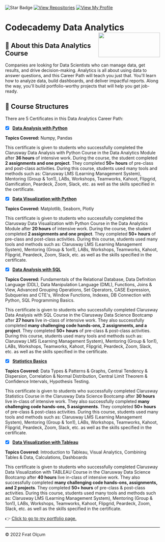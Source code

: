  ![Star Badge](https://img.shields.io/static/v1?label=%F0%9F%8C%9F&message=If%20Useful&style=style=flat&color=BC4E99)
 [![View Repositories](https://img.shields.io/badge/View-My_Repositories-blue?logo=GitHub)](https://github.com/firatolcum?tab=repositories)
[![View My Profile](https://img.shields.io/badge/View-My_Profile-green?logo=GitHub)](https://github.com/firatolcum) 

# Codecademy Data Analytics <img src="https://github.com/firatolcum/Codecademy_Data_Analytics_Course/blob/master/16-Certificates/Codecademy.png" align="right" width="200" height=80 />

## 📣 About this Data Analytics Course
Companies are looking for Data Scientists who can manage data, get results, and drive decision-making. Analytics is all about using data to answer questions, and this Career Path will teach you just that. You'll learn how to analyze data, build dashboards, and deliver impactful reports. Along the way, you'll build portfolio-worthy projects that will help you get job-ready.

## 📂 Course Structures

There are 5 Certificates in this Data Analytics Career Path:


- [x] [__Data Analysis with Python__](https://github.com/firatolcum/Clarusway_Data_Analytics_Course/blob/master/8-Certificates/1-DataAnalysisWithPython.jpg)

**Topics Covered:** Numpy, Pandas

This certificate is given to students who successfully completed the Clarusway Data Analysis with Python Course in the Data Analytics Module after **36 hours** of intensive work. During the course, the student completed **2 assignments and one project**. They completed **50+ hours** of pre-class and post-class activities. During this course, students used many tools and methods such as: Clarusway LMS (Learning Management System), Mentoring (Group & 1on1), LABs, Workshops, Teamworks, Kahoot, Flipgrid, Gamification, Peardeck, Zoom, Slack, etc. as well as the skills specified in the certificate.


- [x] [__Data Visualization with Python__](https://github.com/firatolcum/Clarusway_Data_Analytics_Course/blob/master/8-Certificates/2-DataVisualizationWithPython.jpg)

**Topics Covered:** Matplotlib, Seaborn, Plotly

This certificate is given to students who successfully completed the Clarusway Data Visualization with Python Course in the Data Analytics Module after **20 hours** of intensive work. During the course, the student completed **2 assignments and one project**. They completed **50+ hours** of pre-class and post-class activities. During this course, students used many tools and methods such as: Clarusway LMS (Learning Management System), Mentoring (Group & 1on1), LABs, Workshops, Teamworks, Kahoot, Flipgrid, Peardeck, Zoom, Slack, etc. as well as the skills specified in the certificate.



- [X] [__Data Analysis with SQL__ ](https://github.com/firatolcum/Clarusway_Data_Analytics_Course/blob/master/8-Certificates/3-DataAnalysisWithSQL.jpg)

**Topics Covered:** Fundamentals of the Relational Database, Data Definition Language (DDL), Data Manipulation Language (DML), Functions, Joins & View, Advanced Grouping Operations, Set Operators, CASE Expression, Subqueries and CTE's, Window Functions, Indexes, DB Connection with Python, SQL Programming Basics.

This certificate is given to students who successfully completed Clarusway Data Analysis with SQL Course in the Clarusway Data Science Bootcamp after **27 hours** live in-class of intensive work. They also successfully completed **many challenging code hands-ons, 2 assignments, and a project**. They completed **50+ hours** of pre-class & post-class activities. During this course, students used many tools and methods such as: Clarusway LMS (Learning Management System), Mentoring (Group & 1on1), LABs, Workshops, Teamworks, Kahoot, Flipgrid, Peardeck, Zoom, Slack, etc. as well as the skills specified in the certificate.


- [x] [__Statistics Basics__](https://github.com/firatolcum/Clarusway_Data_Analytics_Course/blob/master/8-Certificates/4-Statistics%20Basics.jpg)

**Topics Covered:** Data Types & Patterns & Graphs, Central Tendency & Dispersion, Correlation & Normal Distribution, Central Limit Theorem & Confidence Intervals, Hypothesis Testing.

This certificate is given to students who successfully completed Clarusway Statistics Course in the Clarusway Data Science Bootcamp after **30 hours** live in-class of intensive work. They also successfully completed **many challenging code hands-ons, 5 assignments**. They completed **50+ hours** of pre-class & post-class activities. During this course, students used many tools and methods such as: Clarusway LMS (Learning Management System), Mentoring (Group & 1on1), LABs, Workshops, Teamworks, Kahoot, Flipgrid, Peardeck, Zoom, Slack, etc. as well as the skills specified in the certificate.


- [X] [__Data Visualization with Tableau__](https://github.com/firatolcum/Clarusway_Data_Analytics_Course/blob/master/8-Certificates/5-DataVisualizationWithTableau.jpg)

**Topics Covered:** Introduction to Tableau, Visual Analytics, Combining Tables & Data, Calculations, Dashboards

This certificate is given to students who successfully completed Clarusway Data Visualization with TABLEAU Course in the Clarusway Data Science Bootcamp after **40 hours** live in-class of intensive work. They also successfully completed **many challenging code hands-ons, assignments, and 2 projects**. They completed **50+ hours** of pre-class & post-class activities. During this course, students used many tools and methods such as: Clarusway LMS (Learning Management System), Mentoring (Group & 1on1), LABs, Workshops, Teamworks, Kahoot, Flipgrid, Peardeck, Zoom, Slack, etc. as well as the skills specified in the certificate.

👉 [Click to go to my portfolio page.](https://firatolcum.social/)

---
<p>&copy; 2022 Fırat Olçum </p>

